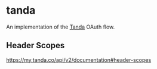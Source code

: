 # tanda

An implementation of the [Tanda](https://www.tanda.co/) OAuth flow.

## Header Scopes

https://my.tanda.co/api/v2/documentation#header-scopes